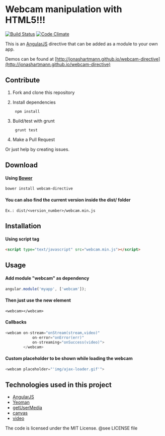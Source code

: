 # Webcam manipulation with HTML5!!!

[![Build Status](https://travis-ci.org/jonashartmann/webcam-directive.png?branch=master)](https://travis-ci.org/jonashartmann/webcam-directive)
[![Code Climate](https://codeclimate.com/github/jonashartmann/webcam-directive.png)](https://codeclimate.com/github/jonashartmann/webcam-directive)

This is an [AngularJS][] directive that can be added as a module to your own app.

Demos can be found at [http://jonashartmann.github.io/webcam-directive](http://jonashartmann.github.io/webcam-directive)

## Contribute

1. Fork and clone this repository
2. Install dependencies

		npm install
3. Build/test with grunt

		grunt test
4. Make a Pull Request

Or just help by creating issues.

## Download

#### Using [Bower](http://bower.io/)
```shell
bower install webcam-directive
```

#### You can also find the current version inside the dist/ folder
	Ex.: dist/<version_number>/webcam.min.js

## Installation

#### Using script tag
```html
<script type="text/javascript" src="webcam.min.js"></script>
```

## Usage

#### Add module "webcam" as dependency
```js
angular.module('myapp', ['webcam']);
```

#### Then just use the new element
```
<webcam></webcam>
```

#### Callbacks
```js
<webcam on-stream="onStream(stream,video)"
	        on-error="onError(err)"
	        on-streaming="onSuccess(video)">
		</webcam>
```

#### Custom placeholder to be shown while loading the webcam
```js
<webcam placeholder="'img/ajax-loader.gif'">
```

## Technologies used in this project

- [AngularJS][]
- [Yeoman](http://yeoman.io/)
- [getUserMedia](https://developer.mozilla.org/en-US/docs/WebRTC/navigator.getUserMedia)
- [canvas](https://developer.mozilla.org/en-US/docs/HTML/Canvas)
- [video](https://developer.mozilla.org/en-US/docs/HTML/Element/video)

The code is licensed under the MIT License. @see LICENSE file

[angularjs]:http://angularjs.org
